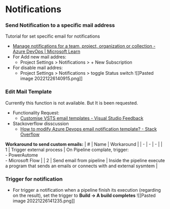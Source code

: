 # Notifications

### Send Notification to a specific mail address
Tutorial for set specific email for notifications
- [Manage notifications for a team, project, organization or collection - Azure DevOps | Microsoft Learn](https://learn.microsoft.com/en-us/azure/devops/organizations/notifications/manage-team-group-global-organization-notifications?view=azure-devops&tabs=new-account-enabled)
- For Add new mail addres: 
	- Project Settings > Notifications > + New Subscription
- For disable mail addres:
	- Project Settings > Notifications > toggle Status switch 
![[Pasted image 20221226140915.png]]

### Edit Mail Template
Currently this function is not available. But It is been requested.
- Functionality Request:
	- [Customise VSTS email templates - Visual Studio Feedback](https://developercommunity.visualstudio.com/t/customise-vsts-email-templates/365760)
- Stackoverflow disscussion
	- [How to modify Azure Devops email notification template? - Stack Overflow](https://stackoverflow.com/questions/55632159/how-to-modify-azure-devops-email-notification-template)


**Workaround to send custom emails:**
| # | Name | Workaround |
| - | - | - |
| 1 | Trigger external process | On Pipeline complate, trigger: </br> - PowerAutome </br> - Microsoft Flow |
| 2 | Send email from pipeline | Inside the pipeline execute a program that sends an emails or connects with and external sysmtem |

### Trigger for notification
- For trigger a notification when a pipeline finish its execution (regarding on the result), set the trigger to **Build -> A build completes**
![[Pasted image 20221226141235.png]]


